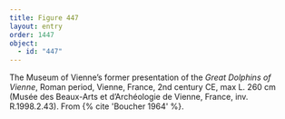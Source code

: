 ```yaml
---
title: Figure 447
layout: entry
order: 1447
object:
  - id: "447"
---
```


The Museum of Vienne’s former presentation of the *Great Dolphins of Vienne*, Roman period, Vienne, France, 2nd century CE, max L. 260 cm (Musée des Beaux-Arts et d’Archéologie de Vienne, France, inv. R.1998.2.43). From {% cite 'Boucher 1964' %}.
